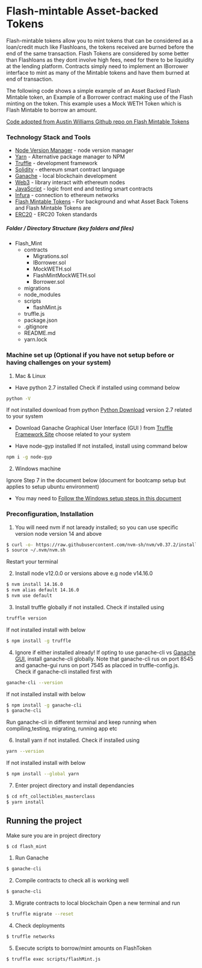 # Flash-mintable Asset-backed Tokens

Flash-mintable tokens allow you to mint tokens that can be considered as a loan/credit much like Flashloans, the tokens received are burned before the end of the same transaction. Flash Tokens are considered by some better than Flashloans as they dont involve high fees, need for there to be liquidity at the lending platform. Contracts simply need to implement an IBorrower interface to mint as many of the Mintable tokens and have them burned at end of transaction. 

The following code shows a simple example of an Asset Backed Flash Mintable token, an Example of a Borrower contract making use of the Flash minting on the token. This example uses a Mock WETH Token which is Flash Mintable to borrow an amount. 

[Code adopted from Austin Williams Github repo on Flash Mintable Tokens](https://github.com/Austin-Williams/flash-mintable-tokens)

### Technology Stack and Tools

* [Node Version Manager](https://heynode.com/tutorial/install-nodejs-locally-nvm) - node version manager
* [Yarn](https://yarnpkg.com/) - Alternative package manager to NPM 
* [Truffle](https://www.trufflesuite.com/) - development framework
* [Solidity](https://docs.soliditylang.org/en/v0.7.4/) - ethereum smart contract language
* [Ganache](https://www.trufflesuite.com/ganache) - local blockchain development
* [Web3](https://web3js.readthedocs.io/en/v1.3.0/) - library interact with ethereum nodes 
* [JavaScript](https://www.javascript.com/) - logic front end and testing smart contracts
* [Infura](https://infura.io/) - connection to ethereum networks 
* [Flash Mintable Tokens](https://blog.openzeppelin.com/flash-mintable-asset-backed-tokens/ ) - For background and what Asset Back Tokens and Flash Mintable Tokens are 
* [ERC20](https://docs.openzeppelin.com/contracts/2.x/api/token/erc20) - ERC20 Token standards

##### Folder / Directory Structure (key folders and files)
* Flash_Mint
  * contracts
    * Migrations.sol
    * IBorrower.sol
    * MockWETH.sol
    * FlashMintMockWETH.sol
    * Borrower.sol
  * migrations
  * node_modules
  * scripts
    * flashMint.js
  * truffle.js
  * package.json
  * .gitignore
  * README.md
  * yarn.lock

### Machine set up (Optional if you have not setup before or having challenges on your system)

1. Mac & Linux 

- Have python 2.7 installed
Check if installed using command below
```sh
python -V
```
If not installed download from python [Python Download](https://www.python.org/downloads/) version 2.7 related to your system

- Download Ganache Graphical User Interface (GUI ) from [Truffle Framework Site](https://www.trufflesuite.com/ganache) choose related to your system 

- Have node-gyp installed
If not installed, install using command below
```sh
npm i -g node-gyp
```

2. Windows machine 

Ignore Step 7 in the document below (document for bootcamp setup but applies to setup ubuntu environment)

- You may need to [Follow the Windows setup steps in this document](https://www.evernote.com/shard/s584/client/snv?noteGuid=960efc37-4e96-f95a-8c19-cc3b39b54836&noteKey=fd3fd7c99f629eb72a29552f16e4c9e8&sn=https%3A%2F%2Fwww.evernote.com%2Fshard%2Fs584%2Fsh%2F960efc37-4e96-f95a-8c19-cc3b39b54836%2Ffd3fd7c99f629eb72a29552f16e4c9e8&title=B00tc%2540mp%2Bwin10%2Benv.)

### Preconfiguration, Installation 

1. You will need nvm  if not laready installed; so you can use specific version node version 14 and above 
```sh
$ curl -o- https://raw.githubusercontent.com/nvm-sh/nvm/v0.37.2/install.sh | bash
$ source ~/.nvm/nvm.sh
```
Restart your terminal

2. Install node v12.0.0 or versions above e.g node v14.16.0
```sh
$ nvm install 14.16.0 
$ nvm alias default 14.16.0 
$ nvm use default
```

3. Install truffle globally if not installed. 
Check if installed using 
```sh
truffle version
```
If not installed install with below 
```sh
$ npm install -g truffle
```

4. Ignore if either installed already! If opting to use ganache-cli vs [Ganache GUI](https://www.trufflesuite.com/ganache), install ganache-cli globally. Note that ganache-cli rus on port 8545 and ganache-gui runs on port 7545 as placced in truffle-config.js. 
Check if ganache-cli installed first with
```sh
ganache-cli --version
```
If not installed install with below
```sh
$ npm install -g ganache-cli
$ ganache-cli
```
Run ganache-cli in different terminal and keep running when compiling,testing, migrating, running app etc

6. Install yarn if not installed. Check if installed using 
```sh
yarn --version
```
If not installed install with below
```sh
$ npm install --global yarn
```

7. Enter project directory and install dependancies
```sh
$ cd nft_collectibles_masterclass
$ yarn install  
```

## Running the project 
Make sure you are in project directory
```sh
$ cd flash_mint
```

1. Run Ganache 
```sh
$ ganache-cli 
```

2. Compile contracts to check all is working well
```sh
$ ganache-cli
```

3. Migrate contracts to local blockchain
Open a new terminal and run 
```sh
$ truffle migrate --reset
```

4. Check deployments 
```sh
$ truffle networks
```

5. Execute scripts to borrow/mint amounts on FlashToken
```sh
$ truffle exec scripts/flashMint.js
```
